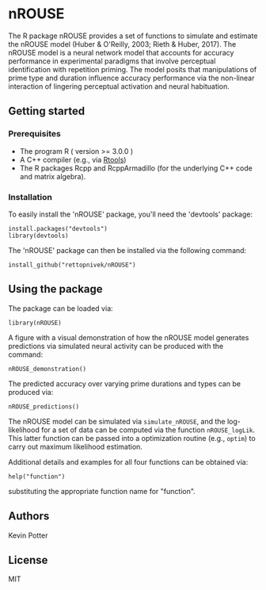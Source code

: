 # nROUSE

The R package nROUSE provides a set of functions to simulate and estimate the nROUSE model (Huber & O'Reilly, 2003; Rieth & Huber, 2017). The nROUSE model is a neural network model that accounts for accuracy performance in experimental paradigms that involve perceptual identification with repetition priming. The model posits that manipulations of prime type and duration 
influence accuracy performance via the non-linear 
interaction of lingering perceptual activation and neural 
habituation.

## Getting started

### Prerequisites

- The program R ( version >= 3.0.0 )
- A C++ compiler (e.g., via [Rtools](https://cran.r-project.org/bin/windows/Rtools/))
- The R packages Rcpp and RcppArmadillo (for the underlying C++ code and matrix algebra).

### Installation

To easily install the 'nROUSE' package, you'll need the 'devtools' package:  
```
install.packages("devtools")
library(devtools)
```

The 'nROUSE' package can then be installed via the following command:  
```
install_github("rettopnivek/nROUSE")
```

## Using the package

The package can be loaded via:
```
library(nROUSE)
```

A figure with a visual demonstration of how the nROUSE model generates predictions via simulated neural activity can be produced with the command:
```
nROUSE_demonstration()
```

The predicted accuracy over varying prime durations and types can be produced via:
```
nROUSE_predictions()
```

The nROUSE model can be simulated via `simulate_nROUSE`, and the log-likelihood for a set of data can be computed via the function `nROUSE_logLik`. This latter function can be passed into a optimization routine (e.g., `optim`) to carry out maximum likelihood estimation.

Additional details and examples for all four functions can be obtained via:
```
help("function")
```
substituting the appropriate function name for "function".

## Authors

Kevin Potter

## License

MIT
